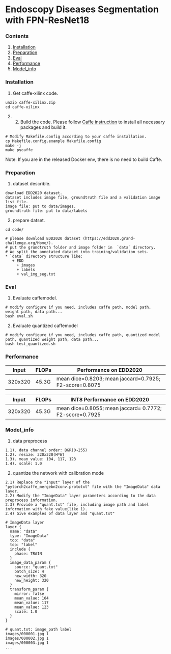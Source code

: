 # Endoscopy Diseases Segmentation with FPN-ResNet18
### Contents
1. [Installation](#installation)
2. [Preparation](#preparation)
3. [Eval](#eval)
4. [Performance](#performance)
5. [Model_info](#model_info)

### Installation
1. Get caffe-xilinx code.
  ```shell
  unzip caffe-xilinx.zip
  cd caffe-xilinx
  ```

2. 2. Build the code. Please follow [Caffe instruction](http://caffe.berkeleyvision.org/installation.html) to install all necessary packages and build it.
  ```shell
  # Modify Makefile.config according to your caffe installation.
  cp Makefile.config.example Makefile.config
  make -j
  make pycaffe
  ```
  Note: If you are in the released Docker env, there is no need to build Caffe.

### Preparation

1. dataset describle.
  ```
  download EDD2020 dataset.
  dataset includes image file, groundtruth file and a validation image list file.
  image file: put to data/images.
  groundtruth file: put to data/labels
  ```
2. prepare datset.

  ```shell
  cd code/

  # please download EDD2020 dataset (https://edd2020.grand-challenge.org/Home/).
  # put the grundtruth folder and image folder in  `data` directory.
  # We split the annotated dataset into training/validation sets.
  * `data` directory structure like:
     + EDD
       + images
       + labels
       + val_img_seg.txt
  ```

### Eval

1. Evaluate caffemodel.
  ```shell
  # modify configure if you need, includes caffe path, model path, weight path, data path...
  bash eval.sh
  ```

2. Evaluate quantized caffemodel
  ```shell
  # modify configure if you need, includes caffe path, quantized model path, quantized weight path, data path...
  bash test_quantized.sh
  ```
  
### Performance

|Input | FLOPs | Performance on EDD2020 | 
|---- |----|----|
|320x320|45.3G| mean dice=0.8203; mean jaccard=0.7925; F2-score=0.8075|

|Input | FLOPs | INT8 Performance on EDD2020 | 
|---- |----|----|
|320x320|45.3G| mean dice=0.8055; mean jaccard= 0.7772; F2-score=0.7925|

### Model_info

1. data preprocess
```
1.1). data channel order: BGR(0~255)
1.2). resize: 320x320(H*W)
1.3). mean_value: 104, 117, 123
1.4). scale: 1.0
```
2. quantize the network with calibration mode
```
2.1) Replace the "Input" layer of the "pytorch2caffe_mergebn2conv.prototxt" file with the "ImageData" data layer.
2.2) Modify the "ImageData" layer parameters according to the data preprocess information.
2.3) Provide a "quant.txt" file, including image path and label information with fake value(like 1).
2.4) Give examples of data layer and "quant.txt"

# ImageData layer
layer {
  name: "data"
  type: "ImageData"
  top: "data"
  top: "label"
  include {
    phase: TRAIN
  }
  image_data_param {
    source: "quant.txt"
    batch_size: 4
    new_width: 320
    new_height: 320
  }
  transform_param {
    mirror: false
    mean_value: 104
    mean_value: 117
    mean_value: 123
    scale: 1.0
  }
}

# quant.txt: image_path label
images/000001.jpg 1
images/000002.jpg 1
images/000003.jpg 1
...
```